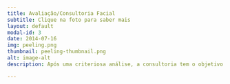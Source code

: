 ```yaml
---
title: Avaliação/Consultoria Facial
subtitle: Clique na foto para saber mais
layout: default
modal-id: 3
date: 2014-07-16
img: peeling.png
thumbnail: peeling-thumbnail.png
alt: image-alt
description: Após uma criteriosa análise, a consultoria tem o objetivo de sanar dúvidas relacionadas a seu tipo de pele e necessidades, através da elaboração de uma rotina de cuidados e sugestões de tratamentos personalizados. É possível adicionar a consultoria a outro serviço avulso (o valor passa a ser um acréscimo sobre o serviço escolhido), basta informar na mensagem no momento do agendamento.

---
```

